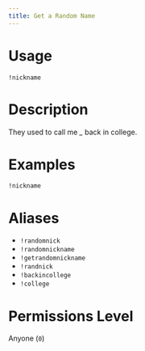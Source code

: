 ```yaml
---
title: Get a Random Name
---
```


# Usage

```
!nickname
```

# Description

They used to call me *_* back in college.

# Examples

```
!nickname
```

# Aliases

 - `!randomnick`
 - `!randomnickname`
 - `!getrandomnickname`
 - `!randnick`
 - `!backincollege`
 - `!college`

# Permissions Level

Anyone (`0`)
